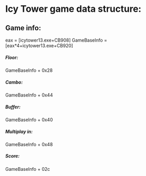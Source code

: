# Icy Tower game data structure: 

## Game info: 

eax = [icytower13.exe+CB908]
GameBaseInfo =  [eax*4+icytower13.exe+CB920]

##### Floor:

GameBaseInfo  + 0x28

##### Cambo:

GameBaseInfo + 0x44

##### Buffer: 

 GameBaseInfo + 0x40

##### Multiplay in:

GameBaseInfo + 0x48

##### Score:

GameBaseInfo  + 02c